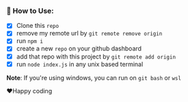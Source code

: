 ### 🎉 How to Use:

- [x] Clone this `repo`
- [x] remove my remote url by `git remote remove origin`
- [x] run `npm i`
- [x] create a new `repo` on your github dashboard
- [x] add that repo with this project by `git remote add origin`
- [x] run `node index.js` in any unix based terminal

**Note**: If you're using windows, you can run on `git bash` or `wsl`

❤️Happy coding
